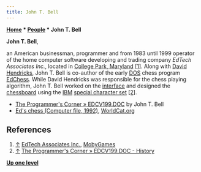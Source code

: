 ```yaml
---
title: John T. Bell
---
```

**[Home](Home "Home") \* [People](People "People") \* John T. Bell**


**John T. Bell**,  

an American businessman, programmer and from 1983 until 1999 operator of the home computer software developing and trading company *EdTech Associates Inc.*, 
located in [College Park, Maryland](https://en.wikipedia.org/wiki/College_Park,_Maryland)
<a id="cite-note-1" href="#cite-ref-1">[1]</a>. 
Along with [David Hendricks](David_Hendricks "David Hendricks"), John T. Bell is co-author of the early [DOS](MS-DOS "MS-DOS") chess program [EdChess](EdChess "EdChess"). 
While David Hendricks was responsible for the chess playing algorithm, John T. Bell worked on the [interface](GUI "GUI") and designed the [chessboard](2D_Graphics_Board "2D Graphics Board") using the [IBM](index.php?title=IBM&action=edit&redlink=1 "IBM (page does not exist)") [special character set](https://en.wikipedia.org/wiki/Code_page_437) <a id="cite-note-2" href="#cite-ref-2">[2]</a>.






* [The Programmer's Corner » EDCV199.DOC](https://www.pcorner.com/list/GAMES/EDCV199.ZIP/EDCV199.DOC/) by John T. Bell
* [Ed's chess (Computer file, 1992)](https://www.worldcat.org/title/eds-chess/oclc/31706355), [WorldCat.org](https://en.wikipedia.org/wiki/WorldCat)


## References


1. <a id="cite-ref-1" href="#cite-note-1">↑</a> [EdTech Associates Inc.](https://www.mobygames.com/company/edtech-associates-inc), [MobyGames](https://en.wikipedia.org/wiki/MobyGames)
2. <a id="cite-ref-2" href="#cite-note-2">↑</a> [The Programmer's Corner » EDCV199.DOC - History](https://www.pcorner.com/list/GAMES/EDCV199.ZIP/EDCV199.DOC/)

**[Up one level](People "People")**







 
